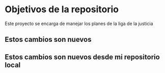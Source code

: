 # Objetivos de la repositorio

Este proyecto se encarga de manejar los planes de la liga de la justicia


## Estos cambios son nuevos
## Estos cambios son nuevos desde mi repositorio local